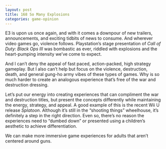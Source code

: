 ```yaml
---
layout: post
title: 168 So Many Explosions
categories: game-opinion
---
```

E3 is upon us once again, and with it comes a downpour of new trailers, announcements, and exciting tidbits of news to consume.  And wherever video games go, violence follows.  Playstation’s stage presentation of *Call of Duty: Black Ops III* was bombastic as ever, riddled with explosions and the heart-pumping intensity we’ve come to expect.

And I can’t deny the appeal of fast paced, action-packed, high strategy gameplay.  But I also can’t help but focus on the violence, destruction, death, and general gung-ho army vibes of these types of games.  Why is so much harder to create an analogous experience that’s free of the war and destruction dressing.

Let’s put our energy into creating experiences that can compliment the war and destruction titles, but present the concepts differently while maintaining the energy, strategy, and appeal.  A good example of this is the recent Wii U release *Splatoon*.  Although it’s still in the “shooting things” wheelhouse, it’s definitely a step in the right direction.  Even so, there’s no reason the experiences need to “dumbed down” or presented using a children’s aesthetic to achieve differentiation.

We can make more immersive game experiences for adults that aren’t centered around guns.